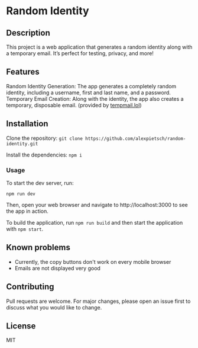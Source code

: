 # Random Identity
## Description
This project is a web application that generates a random identity along with a temporary email. It’s perfect for testing, privacy, and more!

## Features
Random Identity Generation: The app generates a completely random identity, including a username, first and last name, and a password.
Temporary Email Creation: Along with the identity, the app also creates a temporary, disposable email. (provided by [tempmail.lol](https://tempmail.lol/))

## Installation
Clone the repository:
`git clone https://github.com/alexpietsch/random-identity.git`

Install the dependencies:
`npm i`

### Usage
To start the dev server, run:

`npm run dev`

Then, open your web browser and navigate to http://localhost:3000 to see the app in action.

To build the application, run `npm run build` and then start the application with `npm start`.

## Known problems

- Currently, the copy buttons don't work on every mobile browser
- Emails are not displayed very good

## Contributing
Pull requests are welcome. For major changes, please open an issue first to discuss what you would like to change.

## License
MIT
